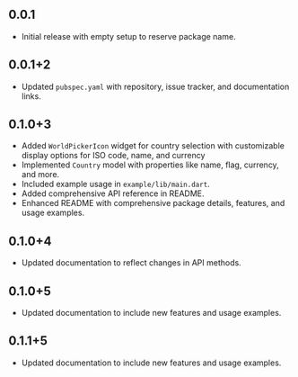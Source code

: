 ## 0.0.1

- Initial release with empty setup to reserve package name.

## 0.0.1+2
- Updated `pubspec.yaml` with repository, issue tracker, and documentation links.

## 0.1.0+3
- Added `WorldPickerIcon` widget for country selection with customizable display options for ISO code, name, and currency
- Implemented `Country` model with properties like name, flag, currency, and more.
- Included example usage in `example/lib/main.dart`.
- Added comprehensive API reference in README.
- Enhanced README with comprehensive package details, features, and usage examples.

## 0.1.0+4
- Updated documentation to reflect changes in API methods.

## 0.1.0+5
- Updated documentation to include new features and usage examples.

## 0.1.1+5
- Updated documentation to include new features and usage examples.